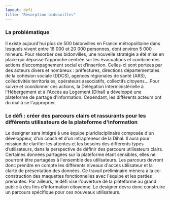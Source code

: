 ```yaml
---
layout: defi
title: "Résorption bidonvilles"
---
```


### La problématique

Il existe aujourd’hui plus de 500 bidonvilles en France métropolitaine dans lesquels vivent entre 16 000 et 20 000 personnes, dont environ 5 000 mineurs. Pour résorber ces bidonvilles, une nouvelle stratégie a été mise en place qui dépasse l'approche centrée sur les évacuations et combine des actions d’accompagnement social et d’insertion. Celles-ci sont portées par des acteurs divers et nombreux : préfectures, directions départementales de la cohésion sociale (DDCS), agences régionales de santé (ARS), collectivités territoriales, opérateurs associatifs, collectifs citoyens... 
Pour suivre et coordonner ces actions, la Délégation Interministérielle à l'Hébergement et à l'Accès au Logement (Dihal) a développé une plateforme de partage d'information. Cependant, les différents acteurs ont du mal à se l'approprier.

### Le défi : créer des parcours clairs et rassurants pour les différents utilisateurs de la plateforme d'information

Le designer sera intégré à une équipe pluridisciplinaire composée d'un développeur, d'un coach et d'un intrapreneur de la Dihal. Il aura pour mission de clarifier les attentes et les besoins des différents types d’utilisateurs, dans la perspective de définir des parcours utilisateurs clairs. Certaines données partagées sur la plateforme étant sensibles, elles ne pourront être partagées à l'ensemble des utilisateurs. Les parcours devront donc prendre en compte les différents niveaux d'accès utilisateur et la clarté de présentation des données. Ce travail préliminaire mènera à la co-construction des maquettes fonctionnelles avec l'équipe et les parties prenantes. 
Par ailleurs, le défi vise l'ouverture de la plateforme au grand public à des fins d'information citoyenne. Le designer devra donc construire un parcours spécifique pour ces nouveaux utilisateurs.

